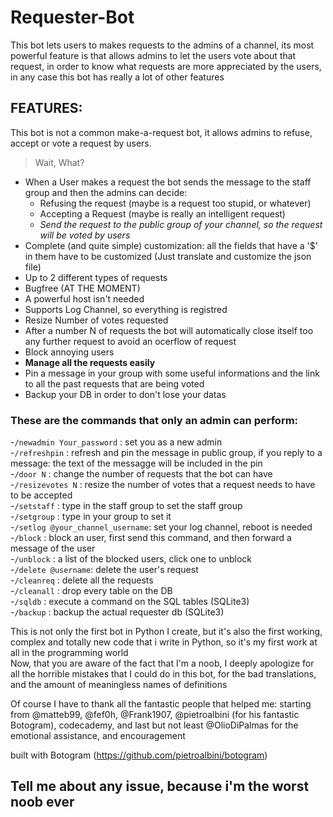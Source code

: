 # Requester-Bot  
This bot lets users to makes requests to the admins of a channel, its most powerful feature is that allows admins to let the users vote about that request, in order to know what requests are more appreciated by the users, in any case this bot has really a lot of other features   

## FEATURES: 

This bot is not a common make-a-request bot, it allows admins to refuse, accept or vote a request by users.  
>Wait, What?  
* When a User makes a request the bot sends the message to the staff group and then the admins can decide:  
  * Refusing the request (maybe is a request too stupid, or whatever)  
  * Accepting a Request (maybe is really an intelligent request)  
  * _Send the request to the public group of your channel, so the request will be voted by users_  
* Complete (and quite simple) customization: all the fields that have a '$' in them have to be customized (Just translate and customize the json file)  
* Up to 2 different types of requests  
* Bugfree (AT THE MOMENT)  
* A powerful host isn't needed  
* Supports Log Channel, so everything is registred  
* Resize Number of votes requested  
* After a number N of requests the bot will automatically close itself too any further request to avoid an ocerflow of request  
* Block annoying users  
* **Manage all the requests easily**
* Pin a message in your group with some useful informations and the link to all the past requests that are being voted  
* Backup your DB in order to don't lose your datas

### These are the commands that only an admin can perform:  
-`/newadmin Your_password` : set you as a new admin  
-`/refreshpin` : refresh and pin the message in public group, if you reply to a message: the text of the messagge will be included in the pin  
-`/door N` : change the number of requests that the bot can have  
-`/resizevotes N` : resize the number of votes that a request needs to have to be accepted  
-`/setstaff` : type in the staff group to set the staff group  
-`/setgroup` : type in your group to set it  
-`/setlog @your_channel_username`: set your log channel, reboot is needed  
-`/block` : block an user, first send this command, and then forward a message of the user  
-`/unblock` : a list of the blocked users, click one to unblock  
-`/delete @username`: delete the user's request  
-`/cleanreq` : delete all the requests  
-`/cleanall` : drop every table on the DB   
-`/sqldb` : execute a command on the SQL tables (SQLite3)  
-`/backup` : backup the actual requester db (SQLite3)  


This is not only the first bot in Python I create, but it's also the first working, complex and totally new code that i write in Python, so it's my first work at all in the programming world  
Now, that you are aware of the fact that I'm a noob, I deeply apologize for all the horrible mistakes that I could do in this bot, for the bad translations, and the amount of meaningless names of definitions  

Of course I have to thank all the fantastic people that helped me: starting from @matteb99, @fef0h, @Frank1907, @pietroalbini (for his fantastic Botogram), codecademy, and last but not least @OlioDiPalmas for the emotional assistance, and encouragement   

built with Botogram (https://github.com/pietroalbini/botogram)  

## Tell me about any issue, because i'm the worst noob ever
